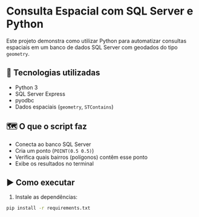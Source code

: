 # Consulta Espacial com SQL Server e Python

Este projeto demonstra como utilizar Python para automatizar consultas espaciais em um banco de dados SQL Server com geodados do tipo `geometry`.

## 🔧 Tecnologias utilizadas

- Python 3
- SQL Server Express
- pyodbc
- Dados espaciais (`geometry`, `STContains`)

## 🗺️ O que o script faz

- Conecta ao banco SQL Server
- Cria um ponto (`POINT(0.5 0.5)`)
- Verifica quais bairros (polígonos) contêm esse ponto
- Exibe os resultados no terminal

## ▶️ Como executar

1. Instale as dependências:

```bash
pip install -r requirements.txt
